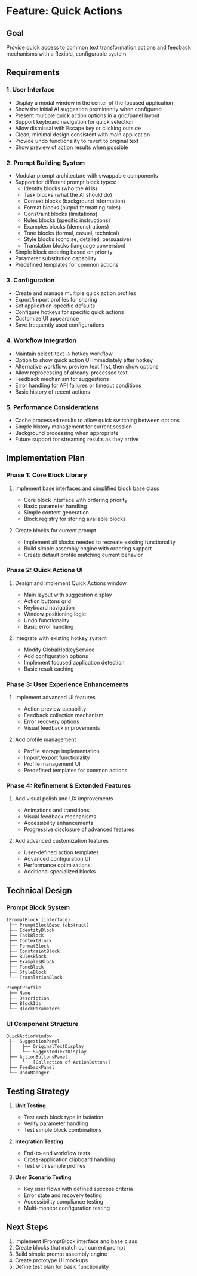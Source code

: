 # Feature: Quick Actions

## Goal
Provide quick access to common text transformation actions and feedback mechanisms with a flexible, configurable system.

## Requirements

### 1. User Interface
- Display a modal window in the center of the focused application
- Show the initial AI suggestion prominently when configured
- Present multiple quick action options in a grid/panel layout
- Support keyboard navigation for quick selection
- Allow dismissal with Escape key or clicking outside
- Clean, minimal design consistent with main application
- Provide undo functionality to revert to original text
- Show preview of action results when possible

### 2. Prompt Building System
- Modular prompt architecture with swappable components
- Support for different prompt block types:
  - Identity blocks (who the AI is)
  - Task blocks (what the AI should do)
  - Context blocks (background information)
  - Format blocks (output formatting rules)
  - Constraint blocks (limitations)
  - Rules blocks (specific instructions)
  - Examples blocks (demonstrations)
  - Tone blocks (formal, casual, technical)
  - Style blocks (concise, detailed, persuasive)
  - Translation blocks (language conversion)
- Simple block ordering based on priority
- Parameter substitution capability
- Predefined templates for common actions

### 3. Configuration
- Create and manage multiple quick action profiles
- Export/import profiles for sharing
- Set application-specific defaults
- Configure hotkeys for specific quick actions
- Customize UI appearance
- Save frequently used configurations

### 4. Workflow Integration
- Maintain select-text → hotkey workflow
- Option to show quick action UI immediately after hotkey
- Alternative workflow: preview text first, then show options
- Allow reprocessing of already-processed text
- Feedback mechanism for suggestions
- Error handling for API failures or timeout conditions
- Basic history of recent actions

### 5. Performance Considerations
- Cache processed results to allow quick switching between options
- Simple history management for current session
- Background processing when appropriate
- Future support for streaming results as they arrive

## Implementation Plan

### Phase 1: Core Block Library
1. Implement base interfaces and simplified block base class
   - Core block interface with ordering priority
   - Basic parameter handling
   - Simple content generation
   - Block registry for storing available blocks

2. Create blocks for current prompt
   - Implement all blocks needed to recreate existing functionality
   - Build simple assembly engine with ordering support
   - Create default profile matching current behavior

### Phase 2: Quick Actions UI
1. Design and implement Quick Actions window
   - Main layout with suggestion display
   - Action buttons grid
   - Keyboard navigation
   - Window positioning logic
   - Undo functionality
   - Basic error handling

2. Integrate with existing hotkey system
   - Modify GlobalHotkeyService
   - Add configuration options
   - Implement focused application detection
   - Basic result caching

### Phase 3: User Experience Enhancements
1. Implement advanced UI features
   - Action preview capability
   - Feedback collection mechanism
   - Error recovery options
   - Visual feedback improvements

2. Add profile management
   - Profile storage implementation
   - Import/export functionality
   - Profile management UI
   - Predefined templates for common actions

### Phase 4: Refinement & Extended Features
1. Add visual polish and UX improvements
   - Animations and transitions
   - Visual feedback mechanisms
   - Accessibility enhancements
   - Progressive disclosure of advanced features

2. Add advanced customization features
   - User-defined action templates
   - Advanced configuration UI
   - Performance optimizations
   - Additional specialized blocks

## Technical Design

### Prompt Block System
```
IPromptBlock (interface)
 ├── PromptBlockBase (abstract)
 ├── IdentityBlock
 ├── TaskBlock
 ├── ContextBlock 
 ├── FormatBlock
 ├── ConstraintBlock
 ├── RulesBlock
 ├── ExamplesBlock
 ├── ToneBlock
 ├── StyleBlock
 └── TranslationBlock

PromptProfile
 ├── Name
 ├── Description
 ├── BlockIds
 └── BlockParameters
```

### UI Component Structure
```
QuickActionWindow
 ├── SuggestionPanel
 │    ├── OriginalTextDisplay
 │    └── SuggestedTextDisplay
 ├── ActionButtonsPanel
 │    └── [Collection of ActionButtons]
 ├── FeedbackPanel
 └── UndoManager
```

## Testing Strategy
1. **Unit Testing**
   - Test each block type in isolation
   - Verify parameter handling
   - Test simple block combinations

2. **Integration Testing**
   - End-to-end workflow tests
   - Cross-application clipboard handling
   - Test with sample profiles

3. **User Scenario Testing**
   - Key user flows with defined success criteria
   - Error state and recovery testing
   - Accessibility compliance testing
   - Multi-monitor configuration testing

## Next Steps
1. Implement IPromptBlock interface and base class
2. Create blocks that match our current prompt
3. Build simple prompt assembly engine
4. Create prototype UI mockups
5. Define test plan for basic functionality